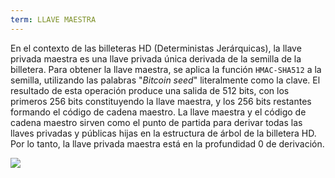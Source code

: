 ```yaml
---
term: LLAVE MAESTRA
---
```


En el contexto de las billeteras HD (Deterministas Jerárquicas), la llave privada maestra es una llave privada única derivada de la semilla de la billetera. Para obtener la llave maestra, se aplica la función `HMAC-SHA512` a la semilla, utilizando las palabras "*Bitcoin seed*" literalmente como la clave. El resultado de esta operación produce una salida de 512 bits, con los primeros 256 bits constituyendo la llave maestra, y los 256 bits restantes formando el código de cadena maestro. La llave maestra y el código de cadena maestro sirven como el punto de partida para derivar todas las llaves privadas y públicas hijas en la estructura de árbol de la billetera HD. Por lo tanto, la llave privada maestra está en la profundidad 0 de derivación.

![](../../dictionnaire/assets/19.png)
